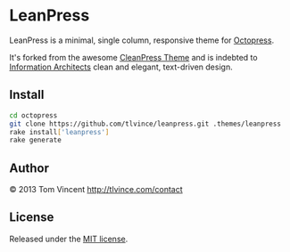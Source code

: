 # LeanPress

LeanPress is a minimal, single column, responsive theme for
[Octopress][].

It's forked from the awesome [CleanPress Theme][cleanpress] and is indebted to
[Information Architects][ia] clean and elegant, text-driven design.

[octopress]: http://octopress.org
[cleanpress]: https://github.com/macjasp/cleanpress
[ia]: http://ia.net/blog

## Install

```bash
cd octopress
git clone https://github.com/tlvince/leanpress.git .themes/leanpress
rake install['leanpress']
rake generate
```

## Author

© 2013 Tom Vincent <http://tlvince.com/contact>

## License

Released under the [MIT license](http://tlvince.mit-license.org).
